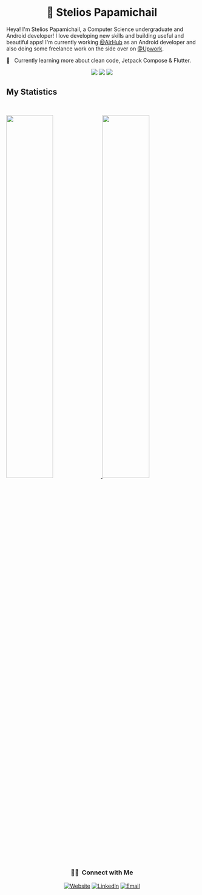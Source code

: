 <h1 align="center">
  <b>👋 Stelios Papamichail</b>
</h1>

Heya! I'm Stelios Papamichail, a Computer Science undergraduate and Android developer! I love developing new skills and building useful and beautiful apps! I'm currently working [@AirHub](https://airhub.app/) as an Android developer and also doing some freelance work on the side over on [@Upwork](https://www.upwork.com/freelancers/~018d3f860b95104974).

🌱 &nbsp; Currently learning more about clean code, Jetpack Compose & Flutter.
<br>

<p>
<div align="center">
  <img src="https://img.shields.io/badge/-Kotlin-CAB8FF?style=for-the-badge&logo=kotlin&logoColor=CAB8FF&labelColor=282828">
  <img src="https://img.shields.io/badge/-Java-EBD8B7?style=for-the-badge&logo=Java&logoColor=EBD8B7&labelColor=282828">
  <img src="https://img.shields.io/badge/-Android-98b982?style=for-the-badge&logo=Android&logoColor=98b982&labelColor=282828">
</div>
</p>

## My Statistics

<br/>
<p align="left">
  <a href="https://www.steliospapamichail.com/">
  <img width="49.5%" src="https://github-readme-stats.vercel.app/api?username=SteliosPapamichail&show_icons=true&theme=gruvbox&hide_border=true" />
    <img width="49.5%" src="https://github-readme-streak-stats.herokuapp.com/?user=SteliosPapamichail&theme=gruvbox&hide_border=true" />
  </a>
</p>
<br>

<!--[![Activity Graph](https://activity-graph.herokuapp.com/graph?username=SteliosPapamichail&custom_title=My%20Contributions%20graph&theme=gruvbox&bg_color=282828&hide_border=true&line=d1a01f&point=c58545)](https://www.steliospapamichail.com)-->

<div align="center"> <h3> 🤝🏻 &nbsp;Connect with Me </h3> </div>

<p align="center">
<a href="https://www.steliospapamichail.com/"><img alt="Website" src="https://img.shields.io/badge/Website-www.steliospapamichail.com-red?style=flat-square&logo=microsoft-edge&logoColor=white"></a>
<a href="https://www.linkedin.com/in/stelios-papamichail-821b2315b/"><img alt="LinkedIn" src="https://img.shields.io/badge/LinkedIn-Stelios%20Papamichail-blue?style=flat-square&logo=linkedin&logoColor=white"></a>
<a href="mailto:steliospapamichail@protonmail.com"><img alt="Email" src="https://img.shields.io/badge/Email-steliospapamichail@protonmail.com-9cf?style=flat-square&logo=protonmail&logoColor=white"></a>
</p>
